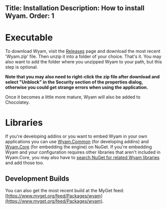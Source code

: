 Title: Installation
Description: How to install Wyam.
Order: 1
---
# Executable

To download Wyam, visit the [Releases](https://github.com/Wyamio/Wyam/releases) page and download the most recent 'Wyam.zip' file. Then unzip it into a folder of your choice. That's it. You may also want to add the folder where you unzipped Wyam to your path, but this step is optional. 

**Note that you may also need to right-click the zip file after download and select "Unblock" in the Security section of the properties dialog, otherwise you could get strange errors when using the application.**

Once it becomes a little more mature, Wyam will also be added to Chocolatey.

# Libraries

If you're developing addins or you want to embed Wyam in your own applications you can use [Wyam.Common](https://www.nuget.org/packages/Wyam.Common) (for developing addins) and [Wyam.Core](https://www.nuget.org/packages/Wyam.Core) (for embedding the engine) on NuGet. If you're embedding Wyam and your configuration requires other libraries that aren't included in Wyam.Core, you may also have to [search NuGet for related Wyam libraries](https://www.nuget.org/packages?q=wyam) and add those too.

## Development Builds

You can also get the most recent build at the MyGet feed: [https://www.myget.org/feed/Packages/wyam](https://www.myget.org/feed/Packages/wyam).